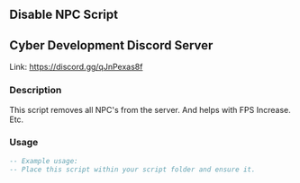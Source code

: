 ## Disable NPC Script

## Cyber Development Discord Server

Link: https://discord.gg/qJnPexas8f

### Description

This script removes all NPC's from the server. And helps with FPS Increase. Etc.

### Usage

```lua
-- Example usage:
-- Place this script within your script folder and ensure it.
